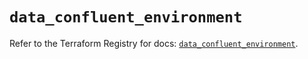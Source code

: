 # `data_confluent_environment`

Refer to the Terraform Registry for docs: [`data_confluent_environment`](https://registry.terraform.io/providers/confluentinc/confluent/2.11.0/docs/data-sources/environment).
